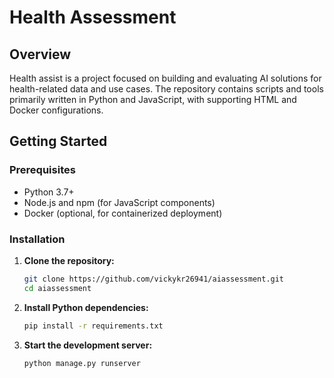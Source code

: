 # Health Assessment
## Overview

Health assist is a project focused on building and evaluating AI solutions for health-related data and use cases. The repository contains scripts and tools primarily written in Python and JavaScript, with supporting HTML and Docker configurations.
## Getting Started

### Prerequisites

- Python 3.7+
- Node.js and npm (for JavaScript components)
- Docker (optional, for containerized deployment)

### Installation

1. **Clone the repository:**
    ```bash
    git clone https://github.com/vickykr26941/aiassessment.git
    cd aiassessment
    ```

2. **Install Python dependencies:**
    ```bash
    pip install -r requirements.txt
    ```
3. **Start the development server:**
    ```bash
    python manage.py runserver
    ```    
